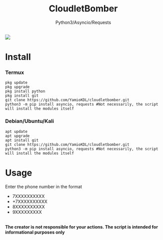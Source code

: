 <h1 align="center">CloudletBomber</h1>
<p align="center">Python3/Asyncio/Requests</p><br/>
<img src="https://sun9-44.userapi.com/impf/QBjgcCjOeLPLYGBLOiBci3ZwxJv0kCTjVl5-gg/M0KHnL2R7ZA.jpg?size=972x508&quality=96&proxy=1&sign=4fee6a4870a6ab5f6f51d7e26068f70e&type=album">

# Install

### Termux

```
pkg update
pkg upgrade
pkg install python
pkg install git
git clone https://github.com/YamioKDL/cloudletbomber.git
python3 -m pip install asyncio, requests #Not necessarily, the script will install the modules itself 
```

### Debian/Ubuntu/Kali

```
apt update
apt upgrade
apt install git
git clone https://github.com/YamioKDL/cloudletbomber.git
python3 -m pip install asyncio, requests #Not necessarily, the script will install the modules itself
```

# Usage

<p>Enter the phone number in the format</p>
<ul>
<li>7ХХХХХХХХХХ</li><li>+7ХХХХХХХХХХ</li><li>8ХХХХХХХХХХ</li><li>9ХХХХХХХХХ</li>
</ul>
<br/>
<b>
The creator is not responsible for your actions.
The script is intended for informational purposes only
</b>
